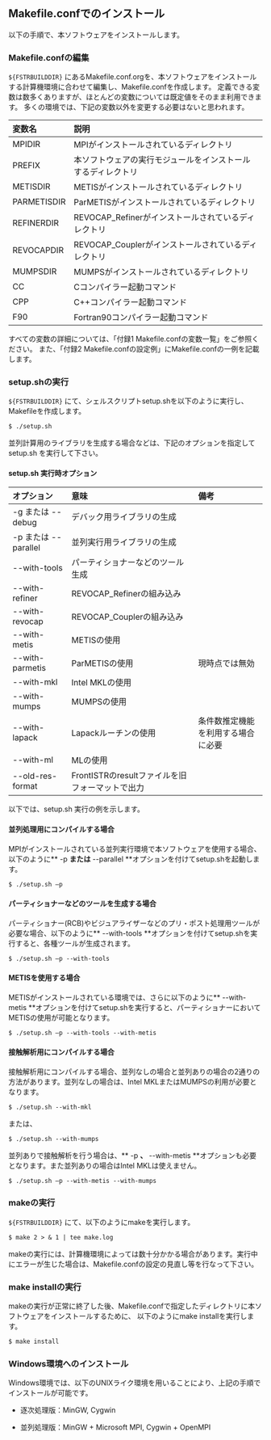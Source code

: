 ## Makefile.confでのインストール

以下の手順で、本ソフトウェアをインストールします。

### Makefile.confの編集

`${FSTRBUILDDIR}` にあるMakefile.conf.orgを、本ソフトウェアをインストールする計算機環境に合わせて編集し、Makefile.confを作成します。
定義できる変数は数多くありますが、ほとんどの変数については既定値をそのまま利用できます。
多くの環境では、下記の変数以外を変更する必要はないと思われます。

| 変数名      | 説明                                                         |
|:------------|:-------------------------------------------------------------|
| MPIDIR      | MPIがインストールされているディレクトリ                      |
| PREFIX      | 本ソフトウェアの実行モジュールをインストールするディレクトリ |
| METISDIR    | METISがインストールされているディレクトリ                    |
| PARMETISDIR | ParMETISがインストールされているディレクトリ                 |
| REFINERDIR  | REVOCAP_Refinerがインストールされているディレクトリ          |
| REVOCAPDIR  | REVOCAP_Couplerがインストールされているディレクトリ          |
| MUMPSDIR    | MUMPSがインストールされているディレクトリ                    |
| CC          | Cコンパイラー起動コマンド                                    |
| CPP         | C++コンパイラー起動コマンド                                  |
| F90         | Fortran90コンパイラー起動コマンド                            |

すべての変数の詳細については、「付録1 Makefile.confの変数一覧」をご参照ください。
また、「付録2 Makefile.confの設定例」にMakefile.confの一例を記載します。

### setup.shの実行

`${FSTRBUILDDIR}` にて、シェルスクリプトsetup.shを以下のように実行し、
Makefileを作成します。

```txt
$ ./setup.sh
```

並列計算用のライブラリを生成する場合などは、下記のオプションを指定してsetup.sh
を実行して下さい。

#### setup.sh 実行時オプション

| オプション           | 意味                                            | 備考                               |
|:---------------------|:------------------------------------------------|:-----------------------------------|
| -g または --debug    | デバック用ライブラリの生成                      |                                    |
| -p または --parallel | 並列実行用ライブラリの生成                      |                                    |
| --with-tools         | パーティショナーなどのツール生成                |                                    |
| --with-refiner       | REVOCAP_Refinerの組み込み                       |                                    |
| --with-revocap       | REVOCAP_Couplerの組み込み                       |                                    |
| --with-metis         | METISの使用                                     |                                    |
| --with-parmetis      | ParMETISの使用                                  | 現時点では無効                     |
| --with-mkl           | Intel MKLの使用                                 |                                    |
| --with-mumps         | MUMPSの使用                                     |                                    |
| --with-lapack        | Lapackルーチンの使用                            | 条件数推定機能を利用する場合に必要 |
| --with-ml            | MLの使用                                        |                                    |
| --old-res-format     | FrontISTRのresultファイルを旧フォーマットで出力 |                                    |

以下では、setup.sh 実行の例を示します。

#### 並列処理用にコンパイルする場合

MPIがインストールされている並列実行環境で本ソフトウェアを使用する場合、以下のように** -p **または** --parallel **オプションを付けてsetup.shを起動します。

```txt
$ ./setup.sh –p
```

#### パーティショナーなどのツールを生成する場合

パーティショナー(RCB)やビジュアライザーなどのプリ・ポスト処理用ツールが必要な場合、以下のように** --with-tools **オプションを付けてsetup.shを実行すると、各種ツールが生成されます。

```txt
$ ./setup.sh –p --with-tools
```

#### METISを使用する場合

METISがインストールされている環境では、さらに以下のように** --with-metis **オプションを付けてsetup.shを実行すると、パーティショナーにおいてMETISの使用が可能となります。

```txt
$ ./setup.sh –p --with-tools --with-metis
```

#### 接触解析用にコンパイルする場合

接触解析用にコンパイルする場合、並列なしの場合と並列ありの場合の2通りの方法があります。並列なしの場合は、Intel MKLまたはMUMPSの利用が必要となります。

```txt
$ ./setup.sh --with-mkl
```

または、

```txt
$ ./setup.sh --with-mumps
```

並列ありで接触解析を行う場合は、** -p **、** --with-metis  **オプションも必要となります。また並列ありの場合はIntel MKLは使えません。

```txt
$ ./setup.sh –p --with-metis --with-mumps
```

### makeの実行

`${FSTRBUILDDIR}` にて、以下のようにmakeを実行します。

```txt
$ make 2 > & 1 | tee make.log
```

makeの実行には、計算機環境によっては数十分かかる場合があります。実行中にエラーが生じた場合は、Makefile.confの設定の見直し等を行なって下さい。

### make installの実行

makeの実行が正常に終了した後、Makefile.confで指定したディレクトリに本ソフトウェアをインストールするために、
以下のようにmake installを実行します。

```txt
$ make install
```

### Windows環境へのインストール

Windows環境では、以下のUNIXライク環境を用いることにより、上記の手順でインストールが可能です。

- 逐次処理版：MinGW, Cygwin

- 並列処理版：MinGW + Microsoft MPI, Cygwin + OpenMPI

